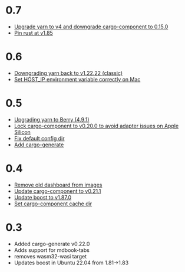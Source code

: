 # 0.7

* [Upgrade yarn to v4 and downgrade cargo-component to 0.15.0](https://github.com/gofractally/image-builders/pull/65)
* [Pin rust at v1.85](https://github.com/gofractally/image-builders/pull/66)

# 0.6

* [Downgrading yarn back to v1.22.22 (classic)](https://github.com/gofractally/image-builders/pull/64)
* [Set HOST_IP environment variable correctly on Mac](https://github.com/gofractally/image-builders/pull/59)

# 0.5

* [Upgrading yarn to Berry (4.9.1)](https://github.com/gofractally/image-builders/pull/60)
* [Lock cargo-component to v0.20.0 to avoid adapter issues on Apple Silicon](https://github.com/gofractally/image-builders/pull/60)
* [Fix default config dir](https://github.com/gofractally/image-builders/pull/58)
* [Add cargo-generate](https://github.com/gofractally/image-builders/commit/54c67673de1b230a5087ad6cfd3eefcfe5160377)

# 0.4

* [Remove old dashboard from images](https://github.com/gofractally/image-builders/pull/53)
* [Update cargo-component to v0.21.1](https://github.com/gofractally/image-builders/pull/55)
* [Update boost to v1.87.0](https://github.com/gofractally/image-builders/pull/54)
* [Set cargo-component cache dir](https://github.com/gofractally/image-builders/pull/56)

# 0.3

* Added cargo-generate v0.22.0
* Adds support for mdbook-tabs
* removes wasm32-wasi target
* Updates boost in Ubuntu 22.04 from 1.81->1.83

